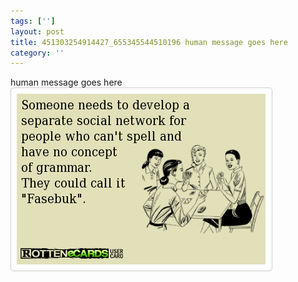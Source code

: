 ```yaml
---
tags: ['']
layout: post
title: 451303254914427_655345544510196 human message goes here
category: ''
---
```

human message goes here
![451303254914427_655345544510196](/uploads/2013-11-7-451303254914427_655345544510196-human-message-goes-here.jpg)
